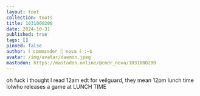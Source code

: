 ```yaml
---
layout: toot
collection: toots
title: 1031000200
date: 2024-10-31
published: true
tags: []
pinned: false
author: ⸸ commander ░ nova ⸸ :~$
avatar: /img/avatar/daemon.jpeg
mastodon: https://mastodon.online/@cmdr_nova/1031000200
---
```


oh fuck i thought I read 12am edt for veilguard, they mean 12pm lunch time lolwho releases a game at LUNCH TIME
